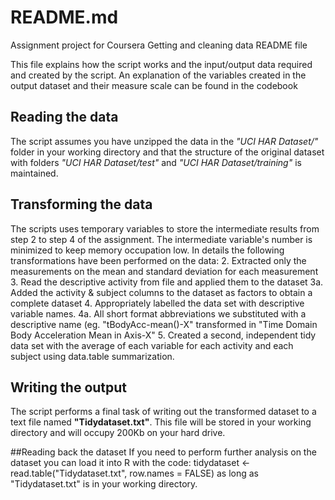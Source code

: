 # README.md
Assignment project for Coursera Getting and cleaning data README file

This file explains how the script works and the input/output data required and created by the script.
An explanation of the variables created in the output dataset and their measure scale can be found in the codebook 

## Reading the data
The script assumes you have unzipped the data in the *"UCI HAR Dataset/"* folder in your working directory and that the structure of the original dataset with folders *"UCI HAR Dataset/test"* and *"UCI HAR Dataset/training"* is maintained.

## Transforming the data
The scripts uses temporary variables to store the intermediate results from step 2 to step 4 of the assignment. The intermediate variable's number is minimized to keep memory occupation low.
In details the following transformations have been performed on the data:
2. Extracted only the measurements on the mean and standard deviation for each measurement
3. Read the descriptive activity from file and applied them to the dataset
3a. Added the activity & subject columns to the dataset as factors to obtain a complete dataset
4. Appropriately labelled the data set with descriptive variable names.
4a. All short format abbreviations we substituted with a descriptive name (eg. "tBodyAcc-mean()-X" transformed in "Time Domain Body Acceleration Mean in Axis-X"
5. Created a second, independent tidy data set with the average of each variable for each activity and each subject using data.table summarization.

## Writing the output 
The script performs a final task of writing out the transformed dataset to a text file named **"Tidydataset.txt"**.
This file will be stored in your working directory and will occupy 200Kb on your hard drive.

##Reading back the dataset
If you need to perform further analysis on the dataset you can load it into R with the code:
tidydataset <-read.table("Tidydataset.txt", row.names = FALSE)
as long as "Tidydataset.txt" is in your working directory.